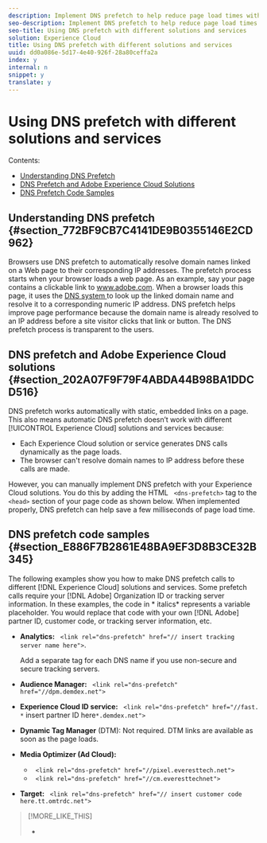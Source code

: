 ```yaml
---
description: Implement DNS prefetch to help reduce page load times with different solutions and services.
seo-description: Implement DNS prefetch to help reduce page load times with different solutions and services.
seo-title: Using DNS prefetch with different solutions and services
solution: Experience Cloud
title: Using DNS prefetch with different solutions and services
uuid: dd0a086e-5d17-4e40-926f-28a80ceffa2a
index: y
internal: n
snippet: y
translate: y
---
```


# Using DNS prefetch with different solutions and services

Contents: 


<ul class="simplelist"> 
 <li> <a href="dns-prefetch.md#section_772BF9CB7C4141DE9B0355146E2CD962" format="dita" scope="local"> Understanding DNS Prefetch </a> </li> 
 <li> <a href="dns-prefetch.md#section_202A07F9F79F4ABDA44B98BA1DDCD516" format="dita" scope="local"> DNS Prefetch and Adobe Experience Cloud Solutions </a> </li> 
 <li> <a href="dns-prefetch.md#section_E886F7B2861E48BA9EF3D8B3CE32B345" format="dita" scope="local"> DNS Prefetch Code Samples </a> </li> 
</ul>



## Understanding DNS prefetch {#section_772BF9CB7C4141DE9B0355146E2CD962}

Browsers use DNS prefetch to automatically resolve domain names linked on a Web page to their corresponding IP addresses. The prefetch process starts when your browser loads a web page. As an example, say your page contains a clickable link to www.adobe.com. When a browser loads this page, it uses the [ DNS system ](http://www.networksolutions.com/support/what-is-a-domain-name-server-dns-and-how-does-it-work/) to look up the linked domain name and resolve it to a corresponding numeric IP address. DNS prefetch helps improve page performance because the domain name is already resolved to an IP address before a site visitor clicks that link or button. The DNS prefetch process is transparent to the users. 

## DNS prefetch and Adobe Experience Cloud solutions {#section_202A07F9F79F4ABDA44B98BA1DDCD516}

DNS prefetch works automatically with static, embedded links on a page. This also means automatic DNS prefetch doesn’t work with different [!UICONTROL  Experience Cloud] solutions and services because: 


* Each Experience Cloud solution or service generates DNS calls dynamically as the page loads.
* The browser can't resolve domain names to IP address before these calls are made.


However, you can manually implement DNS prefetch with your Experience Cloud solutions. You do this by adding the HTML ` <dns-prefetch>` tag to the ` <head>` section of your page code as shown below. When implemented properly, DNS prefetch can help save a few milliseconds of page load time. 

## DNS prefetch code samples {#section_E886F7B2861E48BA9EF3D8B3CE32B345}

The following examples show you how to make DNS prefetch calls to different [!DNL  Experience Cloud] solutions and services. Some prefetch calls require your [!DNL  Adobe] Organization ID or tracking server information. In these examples, the code in * italics* represents a variable placeholder. You would replace that code with your own [!DNL  Adobe] partner ID, customer code, or tracking server information, etc. 


* **Analytics:** ` <link rel="dns-prefetch" href="// insert tracking server name here">`. 

  Add a separate tag for each DNS name if you use non-secure and secure tracking servers. 

* **Audience Manager:** ` <link rel="dns-prefetch" href="//dpm.demdex.net">` 

* **Experience Cloud ID service:** ` <link rel="dns-prefetch" href="//fast. *` insert partner ID here`*.demdex.net">` 

* **Dynamic Tag Manager** (DTM): Not required. DTM links are available as soon as the page loads. 

* **Media Optimizer (Ad Cloud):** 

    * ` <link rel="dns-prefetch" href="//pixel.everesttech.net">`
    * ` <link rel="dns-prefetch" href="//cm.everesttechnet">`

* **Target:** ` <link rel="dns-prefetch" href="// insert customer code here.tt.omtrdc.net">` 


>[!MORE_LIKE_THIS]
>
>* [  ](https://www.chromium.org/developers/design-documents/dns-prefetching)
